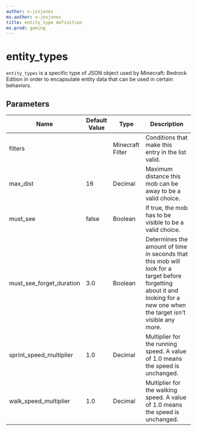 ```yaml
---
author: v-josjones
ms.author: v-josjones
title: entity_type definition
ms.prod: gaming
---
```


# entity_types

`entity_types` is a specific type of JSON object used by Minecraft: Bedrock Edition in order to encapsulate entity data that can be used in certain behaviors.

## Parameters

|Name |Default Value |Type |Description |
|-----|--------------|-----|------------|
|filters | |Minecraft Filter|Conditions that make this entry in the list valid. |
|max_dist |16 |Decimal |Maximum distance this mob can be away to be a valid choice. |
|must_see |false |Boolean |If true, the mob has to be visible to be a valid choice. |
|must_see_forget_duration |3.0 | Boolean |Determines the amount of time in seconds that this mob will look for a target before forgetting about it and looking for a new one when the target isn't visible any more. |
|sprint_speed_multiplier |1.0 |Decimal |Multiplier for the running speed. A value of 1.0 means the speed is unchanged. |
|walk_speed_multiplier |1.0 |Decimal |Multiplier for the walking speed. A value of 1.0 means the speed is unchanged. |

